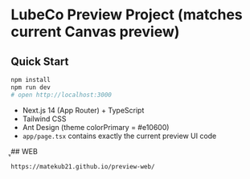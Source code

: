 # LubeCo Preview Project (matches current Canvas preview)

## Quick Start
```bash
npm install
npm run dev
# open http://localhost:3000
```

- Next.js 14 (App Router) + TypeScript
- Tailwind CSS
- Ant Design (theme colorPrimary = #e10600)
- `app/page.tsx` contains exactly the current preview UI code

ู## WEB
```
https://matekub21.github.io/preview-web/
```